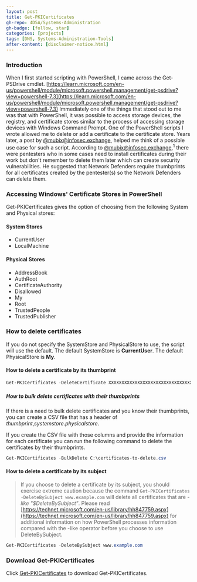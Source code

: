 ```yaml
---
layout: post
title: Get-PKICertificates
gh-repo: 4D5A/Systems-Administration
gh-badge: [follow, star]
categories: [projects]
tags: [DNS, Systems-Administration-Tools]
after-content: [disclaimer-notice.html]
---
```

### Introduction
When I first started scripting with PowerShell, I came across the Get-PSDrive cmdlet. [https://learn.microsoft.com/en-us/powershell/module/microsoft.powershell.management/get-psdrive?view=powershell-7.3](https://learn.microsoft.com/en-us/powershell/module/microsoft.powershell.management/get-psdrive?view=powershell-7.3) Immediately one of the things that stood out to me was that with PowerShell, it was possible to access storage devices, the registry, and certificate stores similar to the process of accessing storage devices with Windows Command Prompt. One of the PowerShell scripts I wrote allowed me to delete or add a certificate to the certificate store. Years later, a post by [@mubix@infosec.exchange](https://infosec.exchange/@mubix), helped me think of a possible use case for such a script. According to [@mubix@infosec.exchange](https://infosec.exchange/@mubix),<sup>1</sup> there were pentesters who in some cases need to install certificates during their work but don't remember to delete them later which can create security vulnerabilities. He suggested that Network Defenders require thumbprints for all certificates created by the pentester(s) so the Network Defenders can delete them.

### Accessing Windows' Certificate Stores in PowerShell
Get-PKICertificates gives the option of choosing from the following System and Physical stores:

#### System Stores

* CurrentUser
* LocalMachine

#### Physical Stores

* AddressBook
* AuthRoot
* CertificateAuthority
* Disallowed
* My
* Root
* TrustedPeople
* TrustedPublisher

### How to delete certificates
If you do not specify the SystemStore and PhysicalStore to use, the script will use the default. The default SystemStore is **CurrentUser**. The default PhysicalStore is **My**.

#### How to delete a certificate by its thumbprint
```powershell
Get-PKICertificates -DeleteCertificate XXXXXXXXXXXXXXXXXXXXXXXXXXXXXXXXXXXXXXXX
```


##### How to bulk delete certificates with their thumbprints
If there is a need to bulk delete certificates and you know their thumbprints, you can create a CSV file that has a header of *thumbprint*,*systemstore*.*physicalstore*.

If you create the CSV file with those columns and provide the information for each certificate you can run the following command to delete the certificates by their thumbprints.

```powershell
Get-PKICertificates -BulkDelete C:\certificates-to-delete.csv
```


#### How to delete a certificate by its subject

> If you choose to delete a certificate by its subject, you should exercise extreme caution because the command ```Get-PKICertificates -DeleteBySubject www.example.com``` will delete all certificates that are _-like "*$DeleteBySubject*"_. Please read [https://technet.microsoft.com/en-us/library/hh847759.aspx](https://technet.microsoft.com/en-us/library/hh847759.aspx) for additional information on how PowerShell processes information compared with the -like operator before you choose to use DeleteBySubject.

```powershell
Get-PKICertificates -DeleteBySubject www.example.com
```

### Download Get-PKICertificates
Click [Get-PKICertificates](https://github.com/4D5A/Systems-Administration/blob/main/Windows/Configuration%20Management/Get-PKICertificates/Get-PKICertificates.ps1) to download Get-PKICertificates.
